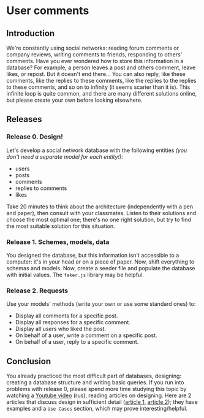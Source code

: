 # User comments

## Introduction

We're constantly using social networks: reading forum comments or company reviews, writing comments to friends, responding to others' comments. Have you ever wondered how to store this information in a database? For example, a person leaves a post and others comment, leave likes, or repost. But it doesn't end there... You can also reply, like these comments, like the replies to these comments, like the replies to the replies to these comments, and so on to infinity (it seems scarier than it is). This infinite loop is quite common, and there are many different solutions online, but please create your own before looking elsewhere.


## Releases

### Release 0. Design!

Let's develop a social network database with the following entities *(you don't need a separate model for each entity!)*:
- users
- posts
- comments
- replies to comments
- likes

Take 20 minutes to think about the architecture (independently with a pen and paper), then consult with your classmates. Listen to their solutions and choose the most optimal one; there's no one right solution, but try to find the most suitable solution for this situation.

### Release 1. Schemes, models, data

You designed the database, but this information isn't accessible to a computer: it's in your head or on a piece of paper. Now, shift everything to schemas and models. Now, create a seeder file and populate the database with initial values. The `faker.js` library may be helpful.

### Release 2. Requests
Use your models' methods (write your own or use some standard ones) to:

- Display all comments for a specific post.
- Display all responses for a specific comment.
- Display all users who liked the post.
- On behalf of a user, write a comment on a specific post.
- On behalf of a user, reply to a specific comment.

## Conclusion

You already practiced the most difficult part of databases, designing: creating a database structure and writing basic queries. If you run into problems with release 0, please spend more time studying this topic by watching a [Youtube video](https://www.youtube.com/watch?v=N-sAZB9G9zI) (rus), reading articles on designing. Here are 2 articles that discuss design in sufficient detail ([article 1](https://habr.com/ru/post/535588), [article 2](https://intuit.ru/studies/courses/1001/297/lecture/7409)); they have examples and a `Use Cases` section, which may prove interesting/helpful.

